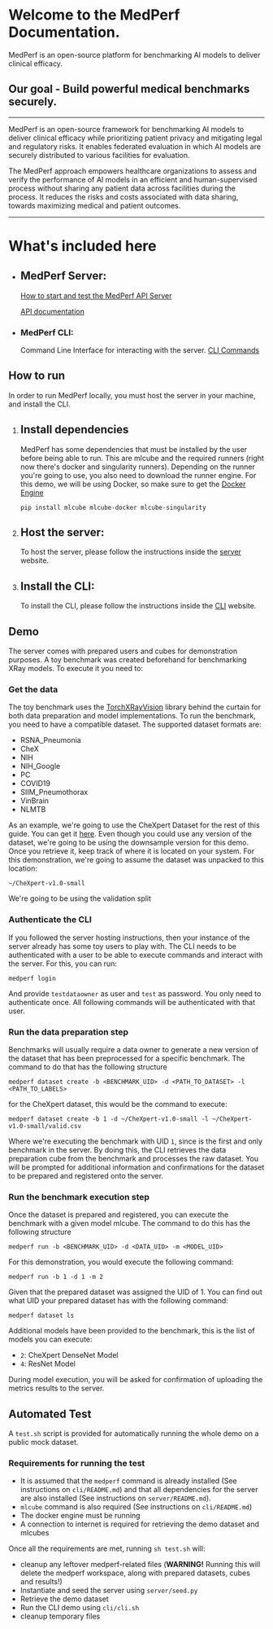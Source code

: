 

# Welcome to the MedPerf Documentation.
MedPerf is an open-source platform for benchmarking AI models to deliver clinical efficacy.

## Our goal - Build powerful medical benchmarks securely.
---

MedPerf is an open-source framework for benchmarking AI models to deliver clinical efficacy while prioritizing patient privacy and mitigating legal and regulatory risks. It enables federated evaluation in which AI models are securely distributed to various facilities for evaluation.

The MedPerf approach empowers healthcare organizations to assess and verify the performance of AI models in an efficient and human-supervised process without sharing any patient data across facilities during the process. It reduces the risks and costs associated with data sharing, towards maximizing medical and patient outcomes.

---
# What's included here


- ## MedPerf Server:
  
  [How to start and test the MedPerf API Server](/docs/server/index.md)

  [API documentation](https://api.medperf.org/)

- ### MedPerf CLI:
  Command Line Interface for interacting with the server. 
  [CLI Commands](/docs/cli/index.md)

## How to run
In order to run MedPerf locally, you must host the server in your machine, and install the CLI.

1. ## Install dependencies
   MedPerf has some dependencies that must be installed by the user before being able to run. This are mlcube and the required runners (right now there's docker and singularity runners). Depending on the runner you're going to use, you also need to download the runner engine. For this demo, we will be using Docker, so make sure to get the [Docker Engine](https://docs.docker.com/get-docker/)

      ```
      pip install mlcube mlcube-docker mlcube-singularity
      ```

2. ## Host the server:
   To host the server, please follow the instructions inside the [server](server/index.md) website.

3. ## Install the CLI:
   To install the CLI, please follow the instructions inside the [CLI](cli/index.md) website.

## Demo
The server comes with prepared users and cubes for demonstration purposes. A toy benchmark was created beforehand for benchmarking XRay models. To execute it you need to:

### Get the data
The toy benchmark uses the [TorchXRayVision]() library behind the curtain for both data preparation and model implementations. To run the benchmark, you need to have a compatible dataset. The supported dataset formats are:

- RSNA_Pneumonia
- CheX
- NIH
- NIH_Google
- PC
- COVID19
- SIIM_Pneumothorax
- VinBrain
- NLMTB

As an example, we're going to use the CheXpert Dataset for the rest of this guide. You can get it [here](https://stanfordmlgroup.github.io/competitions/chexpert/). Even though you could use any version of the dataset, we're going to be using the downsample version for this demo. Once you retrieve it, keep track of where it is located on your system. For this demonstration, we're going to assume the dataset was unpacked to this location: 

```
~/CheXpert-v1.0-small
```

We're going to be using the validation split

### Authenticate the CLI
If you followed the server hosting instructions, then your instance of the server already has some toy users to play with. The CLI needs to be authenticated with a user to be able to execute commands and interact with the server. For this, you can run:

```
medperf login
```

And provide `testdataowner` as user and `test` as password. You only need to authenticate once. All following commands will be authenticated with that user.

### Run the data preparation step
Benchmarks will usually require a data owner to generate a new version of the dataset that has been preprocessed for a specific benchmark. The command to do that has the following structure

```
medperf dataset create -b <BENCHMARK_UID> -d <PATH_TO_DATASET> -l <PATH_TO_LABELS>
```

for the CheXpert dataset, this would be the command to execute:

```
medperf dataset create -b 1 -d ~/CheXpert-v1.0-small -l ~/CheXpert-v1.0-small/valid.csv
```

Where we're executing the benchmark with UID `1`, since is the first and only benchmark in the server. By doing this, the CLI retrieves the data preparation cube from the benchmark and processes the raw dataset. You will be prompted for additional information and confirmations for the dataset to be prepared and registered onto the server.

### Run the benchmark execution step
Once the dataset is prepared and registered, you can execute the benchmark with a given model mlcube. The command to do this has the following structure

```
medperf run -b <BENCHMARK_UID> -d <DATA_UID> -m <MODEL_UID>
```

For this demonstration, you would execute the following command:

```
medperf run -b 1 -d 1 -m 2
```

Given that the prepared dataset was assigned the UID of 1. You can find out what UID your prepared dataset has with the following command:

```
medperf dataset ls
```

Additional models have been provided to the benchmark, this is the list of models you can execute:

- `2`: CheXpert DenseNet Model
- `4`: ResNet Model

During model execution, you will be asked for confirmation of uploading the metrics results to the server.

## Automated Test
A `test.sh` script is provided for automatically running the whole demo on a public mock dataset.

### Requirements for running the test
- It is assumed that the `medperf` command is already installed (See instructions on `cli/README.md`) and that all dependencies for the server are also installed (See instructions on `server/README.md`).
- `mlcube` command is also required (See instructions on `cli/README.md`)
- The docker engine must be running
- A connection to internet is required for retrieving the demo dataset and mlcubes

Once all the requirements are met, running `sh test.sh` will:
- cleanup any leftover medperf-related files (__WARNING!__ Running this will delete the medperf workspace, along with prepared datasets, cubes and results!)
- Instantiate and seed the server using `server/seed.py`
- Retrieve the demo dataset
- Run the CLI demo using `cli/cli.sh`
- cleanup temporary files
